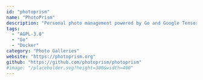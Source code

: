 ```yaml
---
id: "photoprism"
name: "PhotoPrism"
description: "Personal photo management powered by Go and Google TensorFlow.  Browse, organize, and share your personal photo collection, using the latest technologies to automatically tag and find pictures."
tags:
  - "AGPL-3.0"
  - "Go"
  - "Docker"
category: "Photo Galleries"
website: "https://photoprism.org"
github: "https://github.com/photoprism/photoprism"
#image: "/placeholder.svg?height=300&width=400"
---
```


